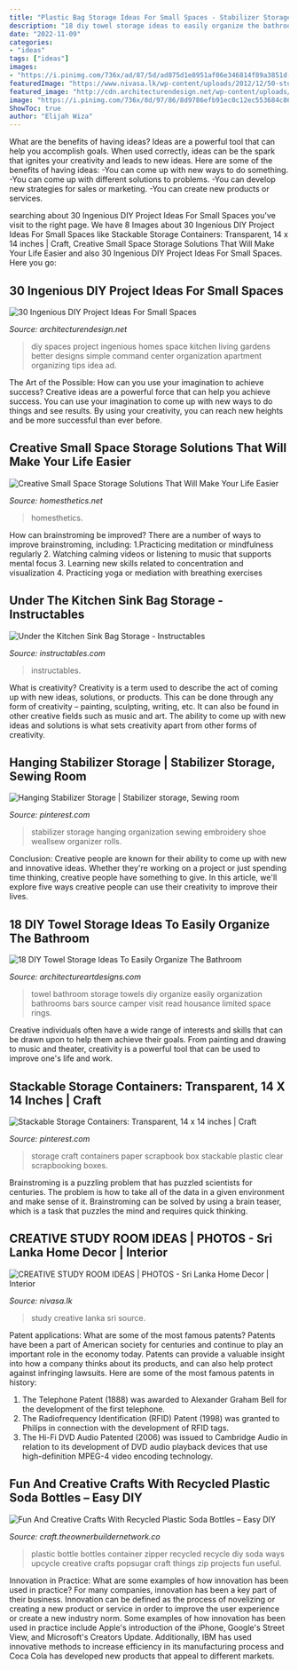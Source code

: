 ```yaml
---
title: "Plastic Bag Storage Ideas For Small Spaces - Stabilizer Storage Hanging Organization Sewing Embroidery Shoe Weallsew Organizer Rolls"
description: "18 diy towel storage ideas to easily organize the bathroom"
date: "2022-11-09"
categories:
- "ideas"
tags: ["ideas"]
images:
- "https://i.pinimg.com/736x/ad/87/5d/ad875d1e8951af06e346814f89a3851d--storage--organization-storage-ideas.jpg"
featuredImage: "https://www.nivasa.lk/wp-content/uploads/2012/12/50-study-room-ideas19.jpg"
featured_image: "http://cdn.architecturendesign.net/wp-content/uploads/2016/01/AD-Ingenious-DIY-Project-Ideas-For-Small-Spaces-03.jpg"
image: "https://i.pinimg.com/736x/8d/97/86/8d9786efb91ec0c12ec553684c863885.jpg"
ShowToc: true
author: "Elijah Wiza"
---
```



What are the benefits of having ideas?
Ideas are a powerful tool that can help you accomplish goals. When used correctly, ideas can be the spark that ignites your creativity and leads to new ideas. Here are some of the benefits of having ideas: 
-You can come up with new ways to do something. 
-You can come up with different solutions to problems. 
-You can develop new strategies for sales or marketing. 
-You can create new products or services.

	

		
searching about 30 Ingenious DIY Project Ideas For Small Spaces you've visit to the right page. We have 8 Images about 30 Ingenious DIY Project Ideas For Small Spaces like Stackable Storage Containers: Transparent, 14 x 14 inches | Craft, Creative Small Space Storage Solutions That Will Make Your Life Easier and also 30 Ingenious DIY Project Ideas For Small Spaces. Here you go:
		
    
## 30 Ingenious DIY Project Ideas For Small Spaces

<img loading=lazy src="http://cdn.architecturendesign.net/wp-content/uploads/2016/01/AD-Ingenious-DIY-Project-Ideas-For-Small-Spaces-03.jpg" onerror="this.onerror=null;this.src='https://tse1.mm.bing.net/th?id=OIP.-09tZCOyElD4dItACgkEmQHaLH&amp;pid=15.1';" alt="30 Ingenious DIY Project Ideas For Small Spaces">

_Source: architecturendesign.net_

>diy spaces project ingenious homes space kitchen living gardens better designs simple command center organization apartment organizing tips idea ad. 

	

The Art of the Possible: How can you use your imagination to achieve success?
Creative ideas are a powerful force that can help you achieve success. You can use your imagination to come up with new ways to do things and see results. By using your creativity, you can reach new heights and be more successful than ever before.

    
## Creative Small Space Storage Solutions That Will Make Your Life Easier

<img loading=lazy src="https://cdn.homesthetics.net/wp-content/uploads/2015/02/77.jpg" onerror="this.onerror=null;this.src='https://tse1.mm.bing.net/th?id=OIP.r8qhvSrDIfgtTH1PXiof6wHaOw&amp;pid=15.1';" alt="Creative Small Space Storage Solutions That Will Make Your Life Easier">

_Source: homesthetics.net_

>homesthetics. 

	

How can brainstroming be improved?
There are a number of ways to improve brainstroming, including: 
1.Practicing meditation or mindfulness regularly 
2. Watching calming videos or listening to music that supports mental focus 
3. Learning new skills related to concentration and visualization 
4. Practicing yoga or mediation with breathing exercises 

    
## Under The Kitchen Sink Bag Storage - Instructables

<img loading=lazy src="https://content.instructables.com/ORIG/F4K/6R7X/GRQ44K0M/F4K6R7XGRQ44K0M.jpg?auto=webp&amp;frame=1" onerror="this.onerror=null;this.src='https://tse4.mm.bing.net/th?id=OIP.4BY1fqElL7CYnGNOXOuSJAHaFj&amp;pid=15.1';" alt="Under the Kitchen Sink Bag Storage - Instructables">

_Source: instructables.com_

>instructables. 

	

What is creativity?
Creativity is a term used to describe the act of coming up with new ideas, solutions, or products. This can be done through any form of creativity – painting, sculpting, writing, etc. It can also be found in other creative fields such as music and art. The ability to come up with new ideas and solutions is what sets creativity apart from other forms of creativity.

    
## Hanging Stabilizer Storage | Stabilizer Storage, Sewing Room

<img loading=lazy src="https://i.pinimg.com/736x/ad/87/5d/ad875d1e8951af06e346814f89a3851d--storage--organization-storage-ideas.jpg" onerror="this.onerror=null;this.src='https://tse2.mm.bing.net/th?id=OIP.rTNpyUI9RRDUKOOoyoyafQAAAA&amp;pid=15.1';" alt="Hanging Stabilizer Storage | Stabilizer storage, Sewing room">

_Source: pinterest.com_

>stabilizer storage hanging organization sewing embroidery shoe weallsew organizer rolls. 

	

Conclusion:
Creative people are known for their ability to come up with new and innovative ideas. Whether they're working on a project or just spending time thinking, creative people have something to give. In this article, we'll explore five ways creative people can use their creativity to improve their lives.

    
## 18 DIY Towel Storage Ideas To Easily Organize The Bathroom

<img loading=lazy src="https://www.architectureartdesigns.com/wp-content/uploads/2017/05/16-13.jpg" onerror="this.onerror=null;this.src='https://tse2.mm.bing.net/th?id=OIP.aUFc1Dbck1iSF8XzUaCuFwHaHa&amp;pid=15.1';" alt="18 DIY Towel Storage Ideas To Easily Organize The Bathroom">

_Source: architectureartdesigns.com_

>towel bathroom storage towels diy organize easily organization bathrooms bars source camper visit read housance limited space rings. 

	

Creative individuals often have a wide range of interests and skills that can be drawn upon to help them achieve their goals. From painting and drawing to music and theater, creativity is a powerful tool that can be used to improve one's life and work.

    
## Stackable Storage Containers: Transparent, 14 X 14 Inches | Craft

<img loading=lazy src="https://i.pinimg.com/736x/8d/97/86/8d9786efb91ec0c12ec553684c863885.jpg" onerror="this.onerror=null;this.src='https://tse2.mm.bing.net/th?id=OIP.G1ewzUyZiOjEd3RjkZWYPQHaHa&amp;pid=15.1';" alt="Stackable Storage Containers: Transparent, 14 x 14 inches | Craft">

_Source: pinterest.com_

>storage craft containers paper scrapbook box stackable plastic clear scrapbooking boxes. 

	

Brainstroming is a puzzling problem that has puzzled scientists for centuries. The problem is how to take all of the data in a given environment and make sense of it. Brainstroming can be solved by using a brain teaser, which is a task that puzzles the mind and requires quick thinking.

    
## CREATIVE STUDY ROOM IDEAS | PHOTOS - Sri Lanka Home Decor | Interior

<img loading=lazy src="https://www.nivasa.lk/wp-content/uploads/2012/12/50-study-room-ideas19.jpg" onerror="this.onerror=null;this.src='https://tse2.mm.bing.net/th?id=OIP.IgB6VlPxx0r84L1PS6-2xAHaGc&amp;pid=15.1';" alt="CREATIVE STUDY ROOM IDEAS | PHOTOS - Sri Lanka Home Decor | Interior">

_Source: nivasa.lk_

>study creative lanka sri source. 

	

Patent applications: What are some of the most famous patents?
Patents have been a part of American society for centuries and continue to play an important role in the economy today. Patents can provide a valuable insight into how a company thinks about its products, and can also help protect against infringing lawsuits. Here are some of the most famous patents in history: 
1. The Telephone Patent (1888) was awarded to Alexander Graham Bell for the development of the first telephone. 
2. The Radiofrequency Identification (RFID) Patent (1998) was granted to Philips in connection with the development of RFID tags. 
3. The Hi-Fi DVD Audio Patented (2006) was issued to Cambridge Audio in relation to its development of DVD audio playback devices that use high-definition MPEG-4 video encoding technology. 

    
## Fun And Creative Crafts With Recycled Plastic Soda Bottles – Easy DIY

<img loading=lazy src="https://craft.theownerbuildernetwork.co/files/2015/04/Plastic-Bottle-Ideas008.jpg" onerror="this.onerror=null;this.src='https://tse1.mm.bing.net/th?id=OIP.zWJNjTt_qZkFntwnE7qntAHaHa&amp;pid=15.1';" alt="Fun And Creative Crafts With Recycled Plastic Soda Bottles – Easy DIY">

_Source: craft.theownerbuildernetwork.co_

>plastic bottle bottles container zipper recycled recycle diy soda ways upcycle creative crafts popsugar craft things zip projects fun useful. 

	

Innovation in Practice: What are some examples of how innovation has been used in practice?
For many companies, innovation has been a key part of their business. Innovation can be defined as the process of novelizing or creating a new product or service in order to improve the user experience or create a new industry norm. 
Some examples of how innovation has been used in practice include Apple's introduction of the iPhone, Google's Street View, and Microsoft's Creators Update. Additionally, IBM has used innovative methods to increase efficiency in its manufacturing process and Coca Cola has developed new products that appeal to different markets.

